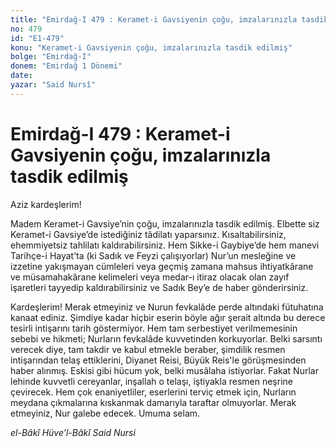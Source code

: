 ```yaml
---
title: "Emirdağ-I 479 : Keramet-i Gavsiyenin çoğu, imzalarınızla tasdik edilmiş"
no: 479
id: "E1-479"
konu: "Keramet-i Gavsiyenin çoğu, imzalarınızla tasdik edilmiş"
bolge: "Emirdağ-I"
donem: "Emirdağ 1 Dönemi"
date: 
yazar: "Said Nursî"
---
```


# Emirdağ-I 479 : Keramet-i Gavsiyenin çoğu, imzalarınızla tasdik edilmiş

Aziz kardeşlerim!

Madem Keramet-i Gavsiye’nin çoğu, imzalarınızla tasdik edilmiş. Elbette siz Keramet-i Gavsiye’de istediğiniz tâdilatı yaparsınız. Kısaltabilirsiniz, ehemmiyetsiz tahlilatı kaldırabilirsiniz. Hem Sikke-i Gaybiye’de hem manevi Tarihçe-i Hayat’ta (ki Sadık ve Feyzi çalışıyorlar) Nur’un mesleğine ve izzetine yakışmayan cümleleri veya geçmiş zamana mahsus ihtiyatkârane ve müsamahakârane kelimeleri veya medar-ı itiraz olacak olan zayıf işaretleri tayyedip kaldırabilirsiniz ve Sadık Bey’e de haber gönderirsiniz.

Kardeşlerim! Merak etmeyiniz ve Nurun fevkalâde perde altındaki fütuhatına kanaat ediniz. Şimdiye kadar hiçbir eserin böyle ağır şerait altında bu derece tesirli intişarını tarih göstermiyor. Hem tam serbestiyet verilmemesinin sebebi ve hikmeti; Nurların fevkalâde kuvvetinden korkuyorlar. Belki sarsıntı verecek diye, tam takdir ve kabul etmekle beraber, şimdilik resmen intişarından telaş ettiklerini, Diyanet Reisi, Büyük Reis'le görüşmesinden haber alınmış. Eskisi gibi hücum yok, belki musâlaha istiyorlar. Fakat Nurlar lehinde kuvvetli cereyanlar, inşallah o telaşı, iştiyakla resmen neşrine çevirecek. Hem çok enaniyetliler, eserlerini terviç etmek için, Nurların meydana çıkmalarına kıskanmak damarıyla taraftar olmuyorlar. Merak etmeyiniz, Nur galebe edecek. Umuma selam.

*el-Bâkî Hüve’l-Bâkî*
*Said Nursi*
